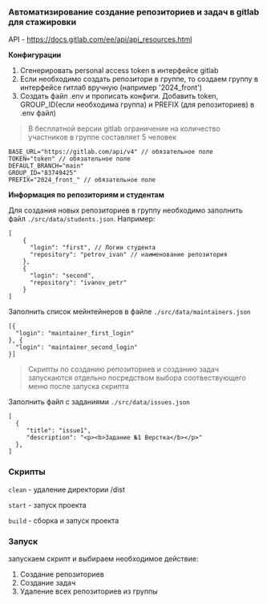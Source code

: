 ### Автоматизирование создание репозиториев и задач в gitlab для стажировки

API - https://docs.gitlab.com/ee/api/api_resources.html

**Конфигурации**

1. Сгенерировать personal access token в интерфейсе gitlab
2. Если необходимо создать репозитори в группе, то создаем группу в 
интерфейсе гитлаб вручную (например '2024_front') 
3. Создать файл .env и прописать конфиги. Добавить token, GROUP_ID(если необходима группа) и PREFIX (для репозиториев) в .env файл)

> В бесплатной версии gitlab ограничение на количество участников в группе составляет 5 человек

```
BASE_URL="https://gitlab.com/api/v4" // обязательное поле
TOKEN="token" // обязательное поле
DEFAULT_BRANCH="main"
GROUP_ID="83749425"
PREFIX="2024_front_" // обязательное поле
```

**Информация по репозиториям и студентам**

Для создания новых репозиториев в группу необходимо 
заполнить файл `./src/data/students.json`.
Например:
```
[
    {
      "login": "first", // Логин студента
      "repository": "petrov_ivan" // наименование репозитория 
    },
    {
      "login": "second",
      "repository": "ivanov_petr"
    }
]

```
Заполнить список мейнтейнеров в файле `./src/data/maintainers.json`
```
[{
  "login": "maintainer_first_login"
}, {
  "login": "maintainer_second_login"
}]
```

> Скрипты по созданию репозиториев и созданию задач запускаются отдельно посредством выбора соотвествующего меню после запуска скрипта

Заполнить файл с заданиями `./src/data/issues.json`
```
[
  {
     "title": "issue1",
     "description": "<p><b>Задание №1 Верстка</b></p>"
  },
]
```

### Скрипты

`clean` - удаление директории /dist

`start` - запуск проекта

`build` - сборка и запуск проекта

### Запуск

запускаем скрипт и выбираем необходимое действие:
1. Создание репозиториев
2. Создание задач
3. Удаление всех репозиториев из группы